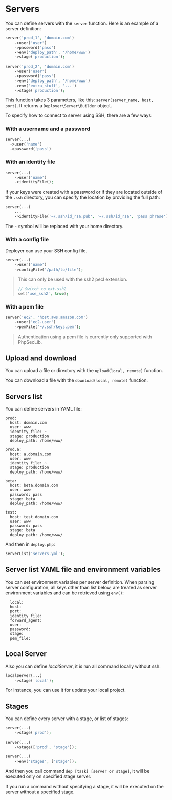# Servers

You can define servers with the `server` function. Here is an example of a server definition:

~~~ php
server('prod_1', 'domain.com')
    ->user('user')
    ->password('pass')
    ->env('deploy_path', '/home/www')
    ->stage('production');
    
server('prod_2', 'domain.com')
    ->user('user')
    ->password('pass')
    ->env('deploy_path', '/home/www')
    ->env('extra_stuff', '...')
    ->stage('production');
~~~

This function takes 3 parameters, like this: `server(server_name, host, port)`. It returns a `Deployer\Server\Builder` object.

To specify how to connect to server using SSH, there are a few ways:

### With a username and a password

~~~ php
server(...)
  ->user('name')
  ->password('pass')
~~~

### With an identity file

~~~ php
server(...)
    ->user('name')
    ->identityFile();
~~~

If your keys were created with a password or if they are located outside of the `.ssh` directory, you can specify the location by providing the full path:

~~~ php
server(...)
    ...
    ->identityFile('~/.ssh/id_rsa.pub', '~/.ssh/id_rsa', 'pass phrase');
~~~

The `~` symbol  will be replaced with your home directory. 

### With a config file

Deployer can use your SSH config file.

~~~ php
server(...)
    ->user('name')
    ->configFile('/path/to/file');
~~~

> This can only be used with the ssh2 pecl extension.
> ~~~ php
> // Switch to ext-ssh2
> set('use_ssh2', true);
> ~~~

### With a pem file

~~~ php
server('ec2', 'host.aws.amazon.com')
    ->user('ec2-user')
    ->pemFile('~/.ssh/keys.pem');
~~~

> Authentication using a pem file is currently only supported with PhpSecLib.

## Upload and download

You can upload a file or directory with the `upload(local, remote)` function.

You can download a file with the `download(local, remote)` function.

## Servers list

You can define servers in YAML file:

~~~
prod:
  host: domain.com
  user: www
  identity_file: ~
  stage: production
  deploy_path: /home/www/
  
prod.a:
  host: a.domain.com
  user: www
  identity_file: ~
  stage: production
  deploy_path: /home/www/  
  
beta:
  host: beta.domain.com
  user: www
  password: pass
  stage: beta
  deploy_path: /home/www/
  
test:
  host: test.domain.com
  user: www
  password: pass
  stage: beta
  deploy_path: /home/www/  
~~~

And then in `deploy.php`:

~~~ php
serverList('servers.yml');
~~~

## Server list YAML file and environment variables

You can set environment variables per server definition. When parsing server configuration, all keys other than list below, are treated as server environment variables and can be retrieved using `env()`:

~~~
  local:
  host: 
  port:
  identity_file: 
  forward_agent:
  user:
  password:
  stage:
  pem_file:
~~~

## Local Server

Also you can define *localServer*, it is run all command locally without ssh.

~~~ php
localServer(...)
    ->stage('local');
~~~

For instance, you can use it for update your local project.

## Stages

You can define every server with a stage, or list of stages:

~~~ php
server(...)
    ->stage('prod');
    
server(...)
    ->stage(['prod', 'stage']);    
    
server(...)
    ->env('stages', ['stage']);    
~~~

And then you call command `dep [task] [server or stage]`, it will be executed only on specified stage server.

If you run a command without specifying a stage, it will be executed on the server without a specified stage.
